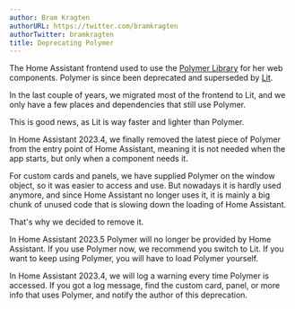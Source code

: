 ```yaml
---
author: Bram Kragten
authorURL: https://twitter.com/bramkragten
authorTwitter: bramkragten
title: Deprecating Polymer
---
```


The Home Assistant frontend used to use the [Polymer Library](https://polymer-library.polymer-project.org/3.0/docs/about_30) for her web components. Polymer is since been deprecated and superseded by [Lit](https://lit.dev).

In the last couple of years, we migrated most of the frontend to Lit, and we only have a few places and dependencies that still use Polymer.

This is good news, as Lit is way faster and lighter than Polymer.

In Home Assistant 2023.4, we finally removed the latest piece of Polymer from the entry point of Home Assistant, meaning it is not needed when the app starts, but only when a component needs it.

For custom cards and panels, we have supplied Polymer on the window object, so it was easier to access and use. But nowadays it is hardly used anymore, and since Home Assistant no longer uses it, it is mainly a big chunk of unused code that is slowing down the loading of Home Assistant.

That's why we decided to remove it.

In Home Assistant 2023.5 Polymer will no longer be provided by Home Assistant. If you use Polymer now, we recommend you switch to Lit. If you want to keep using Polymer, you will have to load Polymer yourself.

In Home Assistant 2023.4, we will log a warning every time Polymer is accessed. If you got a log message, find the custom card, panel, or more info that uses Polymer, and notify the author of this deprecation.